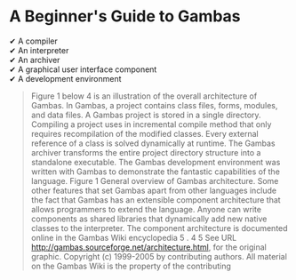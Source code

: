 # A Beginner's Guide to Gambas
✔ A compiler <br/>
✔ An interpreter <br/>
✔ An archiver <br/>
✔ A graphical user interface component <br/>
✔ A development environment <br/>

> Figure 1 below 4 is an illustration of the overall architecture of Gambas. In
Gambas, a project contains class files, forms, modules, and data files. A Gambas
project is stored in a single directory. Compiling a project uses in incremental
compile method that only requires recompilation of the modified classes. Every
external reference of a class is solved dynamically at runtime. The Gambas
archiver transforms the entire project directory structure into a standalone
executable. The Gambas development environment was written with Gambas to
demonstrate the fantastic capabilities of the language.
Figure 1­ General overview of Gambas architecture.
Some other features that set Gambas apart from other languages include
the fact that Gambas has an extensible component architecture that allows
programmers to extend the language. Anyone can write components as shared
libraries that dynamically add new native classes to the interpreter. The
component architecture is documented online in the Gambas Wiki encyclopedia 5 .
4
5
See URL http://gambas.sourceforge.net/architecture.html, for the original graphic.
Copyright (c) 1999-2005 by contributing authors. All material on the Gambas Wiki is the property of the contributing